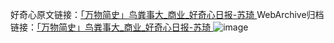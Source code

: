 好奇心原文链接：[「万物简史」鸟粪事大_商业_好奇心日报-苏琦 ](https://www.qdaily.com/articles/5766.html)
WebArchive归档链接：[「万物简史」鸟粪事大_商业_好奇心日报-苏琦 ](http://web.archive.org/web/20160611225729/http://www.qdaily.com:80/articles/5766.html)
![image](http://ww3.sinaimg.cn/large/007d5XDply1g3w94wqeawj30u03bbkjl)